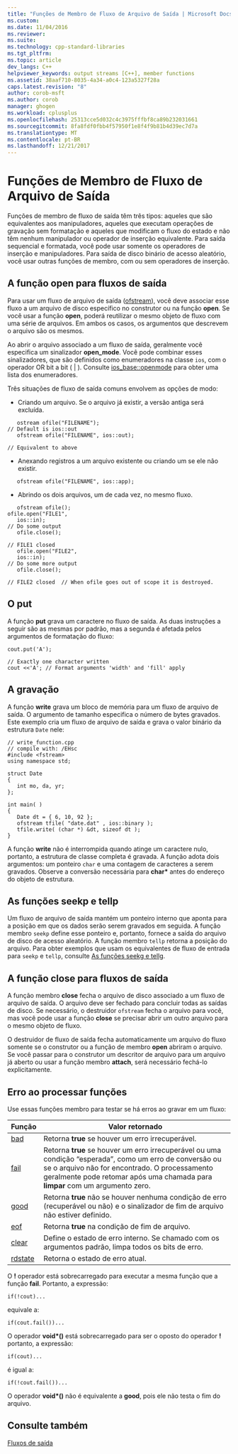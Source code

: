 ```yaml
---
title: "Funções de Membro de Fluxo de Arquivo de Saída | Microsoft Docs"
ms.custom: 
ms.date: 11/04/2016
ms.reviewer: 
ms.suite: 
ms.technology: cpp-standard-libraries
ms.tgt_pltfrm: 
ms.topic: article
dev_langs: C++
helpviewer_keywords: output streams [C++], member functions
ms.assetid: 38aaf710-8035-4a34-a0c4-123a5327f28a
caps.latest.revision: "8"
author: corob-msft
ms.author: corob
manager: ghogen
ms.workload: cplusplus
ms.openlocfilehash: 25313cce5d032c4c3975fffbf8ca89b232031661
ms.sourcegitcommit: 8fa8fdf0fbb4f57950f1e8f4f9b81b4d39ec7d7a
ms.translationtype: MT
ms.contentlocale: pt-BR
ms.lasthandoff: 12/21/2017
---
```

# <a name="output-file-stream-member-functions"></a>Funções de Membro de Fluxo de Arquivo de Saída
Funções de membro de fluxo de saída têm três tipos: aqueles que são equivalentes aos manipuladores, aqueles que executam operações de gravação sem formatação e aqueles que modificam o fluxo do estado e não têm nenhum manipulador ou operador de inserção equivalente. Para saída sequencial e formatada, você pode usar somente os operadores de inserção e manipuladores. Para saída de disco binário de acesso aleatório, você usar outras funções de membro, com ou sem operadores de inserção.  
  
## <a name="the-open-function-for-output-streams"></a>A função open para fluxos de saída  
 Para usar um fluxo de arquivo de saída ([ofstream](../standard-library/basic-ofstream-class.md)), você deve associar esse fluxo a um arquivo de disco específico no construtor ou na função **open**. Se você usar a função **open**, poderá reutilizar o mesmo objeto de fluxo com uma série de arquivos. Em ambos os casos, os argumentos que descrevem o arquivo são os mesmos.  
  
 Ao abrir o arquivo associado a um fluxo de saída, geralmente você especifica um sinalizador **open_mode**. Você pode combinar esses sinalizadores, que são definidos como enumeradores na classe `ios`, com o operador OR bit a bit ( &#124; ). Consulte [ios_base::openmode](../standard-library/ios-base-class.md#openmode) para obter uma lista dos enumeradores.  
  
 Três situações de fluxo de saída comuns envolvem as opções de modo:  
  
-   Criando um arquivo. Se o arquivo já existir, a versão antiga será excluída.  
  
 ```  
    ostream ofile("FILENAME");
// Default is ios::out  
    ofstream ofile("FILENAME", ios::out);

// Equivalent to above  
```  
  
-   Anexando registros a um arquivo existente ou criando um se ele não existir.  
  
 ```  
    ofstream ofile("FILENAME", ios::app);
```  
  
-   Abrindo os dois arquivos, um de cada vez, no mesmo fluxo.  
  
 ```  
    ofstream ofile();
ofile.open("FILE1",
    ios::in);
// Do some output  
    ofile.close();

// FILE1 closed  
    ofile.open("FILE2",
    ios::in);
// Do some more output  
    ofile.close();

// FILE2 closed  // When ofile goes out of scope it is destroyed.  
```  
  
## <a name="the-put"></a>O put
 A função **put** grava um caractere no fluxo de saída. As duas instruções a seguir são as mesmas por padrão, mas a segunda é afetada pelos argumentos de formatação do fluxo:  
  
```  
cout.put('A');

// Exactly one character written  
cout <<'A'; // Format arguments 'width' and 'fill' apply   
```  
  
## <a name="the-write"></a>A gravação
 A função **write** grava um bloco de memória para um fluxo de arquivo de saída. O argumento de tamanho especifica o número de bytes gravados. Este exemplo cria um fluxo de arquivo de saída e grava o valor binário da estrutura `Date` nele:  
  
```  
// write_function.cpp  
// compile with: /EHsc  
#include <fstream>  
using namespace std;  
  
struct Date  
{  
   int mo, da, yr;  
};  
  
int main( )  
{  
   Date dt = { 6, 10, 92 };  
   ofstream tfile( "date.dat" , ios::binary );  
   tfile.write( (char *) &dt, sizeof dt );  
}  
```  
  
 A função **write** não é interrompida quando atinge um caractere nulo, portanto, a estrutura de classe completa é gravada. A função adota dois argumentos: um ponteiro `char` e uma contagem de caracteres a serem gravados. Observe a conversão necessária para **char\*** antes do endereço do objeto de estrutura.  
  
## <a name="the-seekp-and-tellp-functions"></a>As funções seekp e tellp  
 Um fluxo de arquivo de saída mantém um ponteiro interno que aponta para a posição em que os dados serão serem gravados em seguida. A função membro `seekp` define esse ponteiro e, portanto, fornece a saída do arquivo de disco de acesso aleatório. A função membro `tellp` retorna a posição do arquivo. Para obter exemplos que usam os equivalentes de fluxo de entrada para `seekp` e `tellp`, consulte [As funções seekg e tellg](../standard-library/input-stream-member-functions.md).  
  
## <a name="the-close-function-for-output-streams"></a>A função close para fluxos de saída  
 A função membro **close** fecha o arquivo de disco associado a um fluxo de arquivo de saída. O arquivo deve ser fechado para concluir todas as saídas de disco. Se necessário, o destruidor `ofstream` fecha o arquivo para você, mas você pode usar a função **close** se precisar abrir um outro arquivo para o mesmo objeto de fluxo.  
  
 O destruidor de fluxo de saída fecha automaticamente um arquivo do fluxo somente se o construtor ou a função de membro **open** abriram o arquivo. Se você passar para o construtor um descritor de arquivo para um arquivo já aberto ou usar a função membro **attach**, será necessário fechá-lo explicitamente.  
  
##  <a name="vclrferrorprocessingfunctionsanchor10"></a> Erro ao processar funções  
 Use essas funções membro para testar se há erros ao gravar em um fluxo:  
  
|Função|Valor retornado|  
|--------------|------------------|  
|[bad](http://msdn.microsoft.com/Library/4038d331-e9c9-48b0-bf49-c6505744469c)|Retorna **true** se houver um erro irrecuperável.|  
|[fail](http://msdn.microsoft.com/Library/619f1b36-1e72-4551-8b48-888ae4e370d2)|Retorna **true** se houver um erro irrecuperável ou uma condição “esperada”, como um erro de conversão ou se o arquivo não for encontrado. O processamento geralmente pode retomar após uma chamada para **limpar** com um argumento zero.|  
|[good](http://msdn.microsoft.com/Library/77f0aa17-2ae1-48ae-8040-592d301e3972)|Retorna **true** não se houver nenhuma condição de erro (recuperável ou não) e o sinalizador de fim de arquivo não estiver definido.|  
|[eof](http://msdn.microsoft.com/Library/3087f631-1268-49cd-86cf-ff4108862329)|Retorna **true** na condição de fim de arquivo.|  
|[clear](http://msdn.microsoft.com/Library/dc172694-1267-45f8-8f5c-e822e16fc271)|Define o estado de erro interno. Se chamado com os argumentos padrão, limpa todos os bits de erro.|  
|[rdstate](http://msdn.microsoft.com/Library/e235e4e2-7e95-4777-a160-3938d263dd9c)|Retorna o estado de erro atual.|  
  
 O **!** operador está sobrecarregado para executar a mesma função que a função **fail**. Portanto, a expressão:  
  
```  
if(!cout)...  
```  
  
 equivale a:  
  
```  
if(cout.fail())...  
```  
  
 O operador **void\*()** está sobrecarregado para ser o oposto do operador **!** portanto, a expressão:  
  
```  
if(cout)...  
```  
  
 é igual a:  
  
```  
if(!cout.fail())...  
```  
  
 O operador **void\*()** não é equivalente a **good**, pois ele não testa o fim do arquivo.  
  
## <a name="see-also"></a>Consulte também  
 [Fluxos de saída](../standard-library/output-streams.md)


